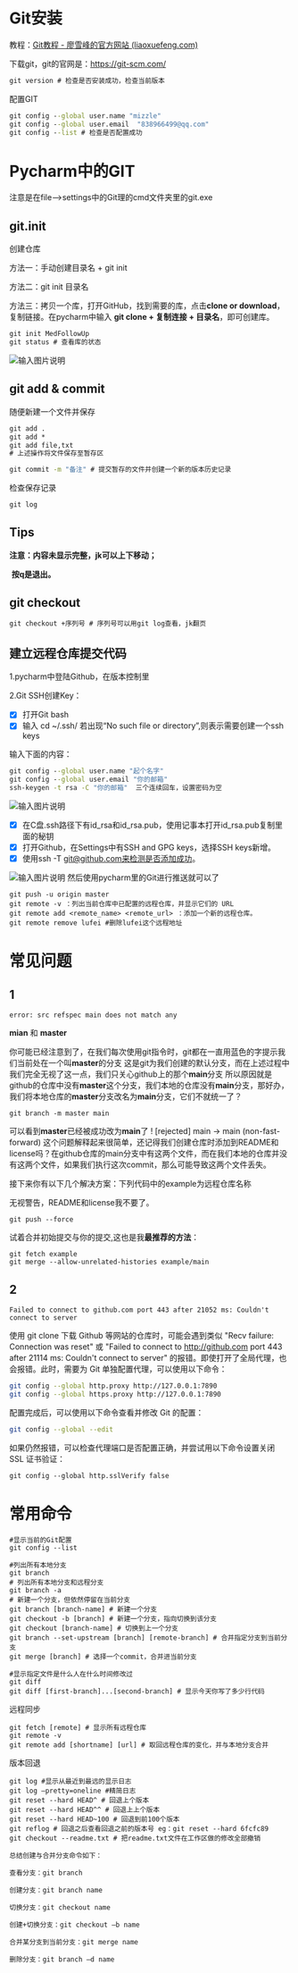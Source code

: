 # Git安装

教程：[Git教程 - 廖雪峰的官方网站 (liaoxuefeng.com)](https://www.liaoxuefeng.com/wiki/896043488029600)

下载git，git的官网是：https://git-scm.com/

```cmd
git version # 检查是否安装成功，检查当前版本
```

配置GIT

```cmd
git config --global user.name "mizzle"
git config --global user.email  "838966499@qq.com"
git config --list # 检查是否配置成功
```

# Pycharm中的GIT

注意是在file——>settings中的Git理的cmd文件夹里的git.exe

## git.init

创建仓库

方法一：手动创建目录名 + git init

方法二：git init 目录名

方法三：拷贝一个库，打开GitHub，找到需要的库，点击**clone or download**，复制链接。在pycharm中输入 **git clone + 复制连接 + 目录名**，即可创建库。

```cmd
git init MedFollowUp
git status # 查看库的状态
```

![输入图片说明](/imgs/2024-02-01/ZEiOl9wRt4brKgpQ.png)

## git add & commit

随便新建一个文件并保存

```cmd
git add .
git add *
git add file,txt
# 上述操作将文件保存至暂存区

git commit -m "备注" # 提交暂存的文件并创建一个新的版本历史记录
```

检查保存记录

```cmd
git log
```

## Tips

**注意：内容未显示完整，jk可以上下移动；**

​     **按q是退出。**

## git checkout

```cmd
git checkout +序列号 # 序列号可以用git log查看，jk翻页

```

## 建立远程仓库提交代码

1.pycharm中登陆Github，在版本控制里

2.Git SSH创建Key：

- [x] 打开Git bash
- [x] 输入 cd ~/.ssh/ 若出现“No such file or directory”,则表示需要创建一个ssh keys

输入下面的内容：

```cmd
git config --global user.name "起个名字"
git config --global user.email "你的邮箱"
ssh-keygen -t rsa -C "你的邮箱"  三个连续回车，设置密码为空
```
![输入图片说明](/imgs/2024-02-01/Rq7mjnLSdiq7CJaY.png)

- [x] 在C盘.ssh路径下有id_rsa和id_rsa.pub，使用记事本打开id_rsa.pub复制里面的秘钥
- [x] 打开Github，在Settings中有SSH and GPG keys，选择SSH keys新增。
- [x] 使用ssh -T git@github.com来检测是否添加成功。

![输入图片说明](/imgs/2024-02-01/quy6z7tqF3TyEPFq.png)
然后使用pycharm里的Git进行推送就可以了
```
git push -u origin master
git remote -v ：列出当前仓库中已配置的远程仓库，并显示它们的 URL
git remote add <remote_name> <remote_url> ：添加一个新的远程仓库。
git remote remove lufei #删除lufei这个远程地址
```
# 常见问题
## 1
```
error: src refspec main does not match any
```
**mian** 和 **master**

你可能已经注意到了，在我们每次使用git指令时，git都在一直用蓝色的字提示我们当前处在一个叫**master**的分支
这是git为我们创建的默认分支，而在上述过程中我们完全无视了这一点，我们只关心github上的那个**main**分支
所以原因就是github的仓库中没有**master**这个分支，我们本地的仓库没有**main**分支，那好办，我们将本地仓库的**master**分支改名为**main**分支，它们不就统一了？
```
git branch -m master main
```
可以看到**master**已经被成功改为**main**了
! [rejected] main -> main (non-fast-forward)
这个问题解释起来很简单，还记得我们创建仓库时添加到README和license吗？在github仓库的main分支中有这两个文件，而在我们本地的仓库并没有这两个文件，如果我们执行这次commit，那么可能导致这两个文件丢失。

接下来你有以下几个解决方案：下列代码中的example为远程仓库名称

无视警告，README和license我不要了。
```
git push --force
```
试着合并初始提交与你的提交,这也是我**最推荐的方法**：
```
git fetch example
git merge --allow-unrelated-histories example/main
```

## 2
```
Failed to connect to github.com port 443 after 21052 ms: Couldn't connect to server
```
使用 git clone 下载 Github 等网站的仓库时，可能会遇到类似 "Recv failure: Connection was reset" 或 "Failed to connect to http://github.com port 443 after 21114 ms: Couldn't connect to server" 的报错。即使打开了全局代理，也会报错。此时，需要为 Git 单独配置代理，可以使用以下命令：

```bash
git config --global http.proxy http://127.0.0.1:7890
git config --global https.proxy http://127.0.0.1:7890
```
配置完成后，可以使用以下命令查看并修改 Git 的配置：

```bash
git config --global --edit
```
如果仍然报错，可以检查代理端口是否配置正确，并尝试用以下命令设置关闭 SSL 证书验证：

```text
git config --global http.sslVerify false
```

# 常用命令

```
#显示当前的Git配置  
git config --list
```

```
#列出所有本地分支  
git branch
# 列出所有本地分支和远程分支  
git branch -a
# 新建一个分支，但依然停留在当前分支  
git branch [branch-name] # 新建一个分支
git checkout -b [branch] # 新建一个分支，指向切换到该分支  
git checkout [branch-name] # 切换到上一个分支  
git branch --set-upstream [branch] [remote-branch] # 合并指定分支到当前分支  
git merge [branch] # 选择一个commit，合并进当前分支
```
```
#显示指定文件是什么人在什么时间修改过  
git diff
git diff [first-branch]...[second-branch] # 显示今天你写了多少行代码
```

远程同步
```
git fetch [remote] # 显示所有远程仓库
git remote -v
git remote add [shortname] [url] # 取回远程仓库的变化，并与本地分支合并
```
版本回退
```
git log #显示从最近到最远的显示日志
git log –pretty=oneline #精简日志
git reset --hard HEAD^ # 回退上个版本
git reset --hard HEAD^^ # 回退上上个版本
git reset --hard HEAD~100 # 回退到前100个版本
git reflog # 回退之后查看回退之前的版本号 eg：git reset --hard 6fcfc89
git checkout --readme.txt # 把readme.txt文件在工作区做的修改全部撤销
```
```
总结创建与合并分支命令如下：

查看分支：git branch

创建分支：git branch name

切换分支：git checkout name

创建+切换分支：git checkout –b name

合并某分支到当前分支：git merge name

删除分支：git branch –d name
```
<!--stackedit_data:
eyJoaXN0b3J5IjpbODcxNjczNzU2LDMzMDQxNjUyOSwxNjg4OT
M1MjIxLC0yMjQxOTc5NzcsMTY4MjU1NTc5Miw5MTczNzc0Njgs
LTIwNTg4ODg1M119
-->